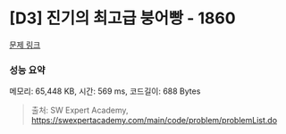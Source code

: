 # [D3] 진기의 최고급 붕어빵 - 1860 

[문제 링크](https://swexpertacademy.com/main/code/problem/problemDetail.do?contestProbId=AV5LsaaqDzYDFAXc) 

### 성능 요약

메모리: 65,448 KB, 시간: 569 ms, 코드길이: 688 Bytes



> 출처: SW Expert Academy, https://swexpertacademy.com/main/code/problem/problemList.do